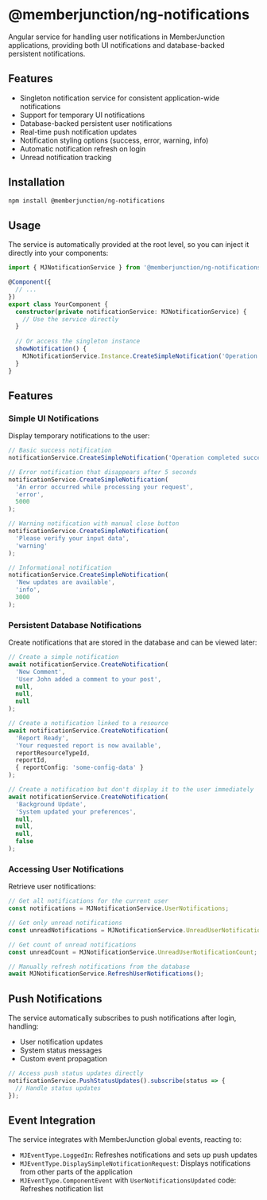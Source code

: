 # @memberjunction/ng-notifications

Angular service for handling user notifications in MemberJunction applications, providing both UI notifications and database-backed persistent notifications.

## Features

- Singleton notification service for consistent application-wide notifications
- Support for temporary UI notifications
- Database-backed persistent user notifications
- Real-time push notification updates
- Notification styling options (success, error, warning, info)
- Automatic notification refresh on login
- Unread notification tracking

## Installation

```bash
npm install @memberjunction/ng-notifications
```

## Usage

The service is automatically provided at the root level, so you can inject it directly into your components:

```typescript
import { MJNotificationService } from '@memberjunction/ng-notifications';

@Component({
  // ...
})
export class YourComponent {
  constructor(private notificationService: MJNotificationService) {
    // Use the service directly
  }
  
  // Or access the singleton instance
  showNotification() {
    MJNotificationService.Instance.CreateSimpleNotification('Operation completed', 'success', 3000);
  }
}
```

## Features

### Simple UI Notifications

Display temporary notifications to the user:

```typescript
// Basic success notification
notificationService.CreateSimpleNotification('Operation completed successfully');

// Error notification that disappears after 5 seconds
notificationService.CreateSimpleNotification(
  'An error occurred while processing your request', 
  'error', 
  5000
);

// Warning notification with manual close button
notificationService.CreateSimpleNotification(
  'Please verify your input data', 
  'warning'
);

// Informational notification
notificationService.CreateSimpleNotification(
  'New updates are available', 
  'info', 
  3000
);
```

### Persistent Database Notifications

Create notifications that are stored in the database and can be viewed later:

```typescript
// Create a simple notification
await notificationService.CreateNotification(
  'New Comment', 
  'User John added a comment to your post', 
  null, 
  null, 
  null
);

// Create a notification linked to a resource
await notificationService.CreateNotification(
  'Report Ready', 
  'Your requested report is now available', 
  reportResourceTypeId, 
  reportId, 
  { reportConfig: 'some-config-data' }
);

// Create a notification but don't display it to the user immediately
await notificationService.CreateNotification(
  'Background Update', 
  'System updated your preferences', 
  null, 
  null, 
  null, 
  false
);
```

### Accessing User Notifications

Retrieve user notifications:

```typescript
// Get all notifications for the current user
const notifications = MJNotificationService.UserNotifications;

// Get only unread notifications
const unreadNotifications = MJNotificationService.UnreadUserNotifications;

// Get count of unread notifications
const unreadCount = MJNotificationService.UnreadUserNotificationCount;

// Manually refresh notifications from the database
await MJNotificationService.RefreshUserNotifications();
```

## Push Notifications

The service automatically subscribes to push notifications after login, handling:

- User notification updates
- System status messages
- Custom event propagation

```typescript
// Access push status updates directly
notificationService.PushStatusUpdates().subscribe(status => {
  // Handle status updates
});
```

## Event Integration

The service integrates with MemberJunction global events, reacting to:

- `MJEventType.LoggedIn`: Refreshes notifications and sets up push updates
- `MJEventType.DisplaySimpleNotificationRequest`: Displays notifications from other parts of the application
- `MJEventType.ComponentEvent` with `UserNotificationsUpdated` code: Refreshes notification list